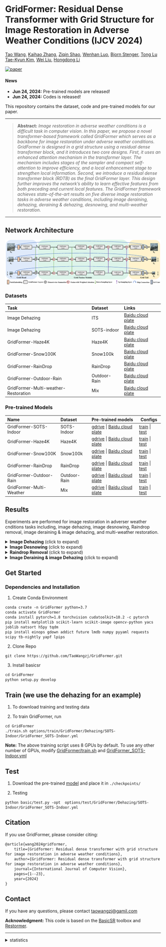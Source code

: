 


# GridFormer: Residual Dense Transformer with Grid Structure for Image Restoration in Adverse Weather Conditions (IJCV 2024)

[Tao Wang](https://scholar.google.com/citations?user=TsDufoMAAAAJ&hl=en), [Kaihao Zhang](https://scholar.google.com/citations?user=eqwDXdMAAAAJ&hl=en), [Ziqin Shao](), [Wenhan Luo](https://scholar.google.com/citations?user=g20Q12MAAAAJ&hl=en), [Bjorn Stenger](https://scholar.google.com/citations?user=plhjgHUAAAAJ&hl=en), [Tong Lu](https://cs.nju.edu.cn/lutong/index.htm)
[Tae-Kyun Kim](https://scholar.google.com.hk/citations?user=j2WcLecAAAAJ&hl=zh-CN),
[Wei Liu](https://scholar.google.com/citations?user=AjxoEpIAAAAJ&hl=en),
[Hongdong Li](https://scholar.google.com.hk/citations?user=Mq89JAcAAAAJ&hl=zh-CN)


[![paper](https://img.shields.io/badge/arXiv-Paper-<COLOR>.svg)](https://arxiv.org/pdf/2305.17863)





#### News
- **Jun 24, 2024:** Pre-trained models are released!
- **Jun 24, 2024:** Codes is released!

This repository contains the dataset, code and pre-trained models for our paper.

<hr />

> **Abstract:** *Image restoration in adverse weather conditions is a difficult task in computer vision. In this paper, we propose a novel transformer-based framework called GridFormer which serves as a backbone for image restoration under adverse weather conditions. GridFormer is designed in a grid structure using a residual dense transformer block, and it introduces two core designs. First, it uses an enhanced attention mechanism in the transformer layer. The mechanism includes stages of the sampler and compact self-attention to improve efficiency, and a local enhancement stage to strengthen local information. Second, we introduce a residual dense transformer block (RDTB) as the final GridFormer layer. This design further improves the network’s ability to learn effective features from both preceding and current local features. The GridFormer framework achieves state-of-the-art results on five diverse image restoration tasks in adverse weather conditions, including image deraining, dehazing, deraining & dehazing, desnowing, and multi-weather restoration.* 
<hr />

## Network Architecture
![](images/GridFormer.png)

### Datasets

| Task | Dataset| Links |
|:----|:----|:----|
|Image Dehazing| ITS |  [Baidu cloud plate](https://pan.baidu.com/s/1MDeL3O8qfDuBp3ItOsGlbA?pwd=65h2)|
|Image Dehazing| SOTS-indoor |  [Baidu cloud plate](https://pan.baidu.com/s/1Ezik5nUv4TwbIs2NTWutgg?pwd=yx6c)|
|GridFormer-Haze4K|Haze4K|[Baidu cloud plate](https://pan.baidu.com/s/1dfBsL76stv5PWgJD864YLw?pwd=683z)|
|GridFormer-Snow100K|Snow100k| [Baidu cloud plate](https://pan.baidu.com/s/1qLQViQAhlIaD5EqhHPNRqg?pwd=m2vf)|
|GridFormer-RainDrop|RainDrop|[Baidu cloud plate](https://pan.baidu.com/s/1cmQdSO-l0VmJ_Rueybk0UQ?pwd=fe86)|
|GridFormer-Outdoor-Rain|Outdoor-Rain| [Baidu cloud plate](https://pan.baidu.com/s/1VE4e7C1M4nFnqaqZp_4ayg?pwd=5gb7)|
|GridFormer-Multi-weather-Restoration|Mix|[Baidu cloud plate](https://pan.baidu.com/s/1CpfxSyRo3dJVQG81EpENHQ?pwd=1jua)|


### Pre-trained Models
| Name | Dataset| Pre-trained models | Configs |
|:----|:----|:----|-----|
|GridFormer-SOTS-Indoor|SOTS-Indoor|[gdrive](https://drive.google.com/drive/folders/18OnOUkwfbpltn_i384z62m0cwrnHsnHL?usp=sharing)  \|  [Baidu cloud plate](https://pan.baidu.com/s/1-kCOBnsIbBJMFdpCfiUYvA?pwd=5bls)|[train](./options/train/GridFormer/Dehazing/SOTS-Indoor/GridFormer_SOTS-Indoor.yml) \| [test](./options/test/GridFormer/Dehazing/SOTS-Indoor/GridFormer_SOTS-Indoor.yml)|
|GridFormer-Haze4K|Haze4K|[gdrive](https://drive.google.com/drive/folders/1TPDn9_5Lww7OWKf_zq0s1OpIRjfWm5mS?usp=sharing)  \|  [Baidu cloud plate](https://pan.baidu.com/s/1xJ8dG3xeaXSWvJhIjCReDQ?pwd=xet5)|[train](./options/train/GridFormer/Dehazing/Haze4K/GridFormer_Haze4K.yml) \| [test](./options/test/GridFormer/Dehazing/Haze4K/GridFormer_Haze4K.yml)|
|GridFormer-Snow100K|Snow100k|[gdrive](https://drive.google.com/drive/folders/18EANFEjoerJsOaVpCIeMxiJ29P3CFODi?usp=sharing)  \|  [Baidu cloud plate](https://pan.baidu.com/s/1hSuBWnfgZAtDibt5TJDkvg?pwd=pgxy )|[train](./options/train/GridFormer/Desnowing/GridFormer_Snow100K.yml) \| [test](./options/test/GridFormer/Desonwing/GridFormer_Snow100K.yml)|
|GridFormer-RainDrop|RainDrop|[gdrive](https://drive.google.com/drive/folders/1nRLw354icekUQRFRpVidVrrVeHAxLpzI?usp=sharing)  \|  [Baidu cloud plate](https://pan.baidu.com/s/1HaJV-utd5D3xrV8XYX5khA?pwd=7d1w)|[train](./options/train/GridFormer/Raindrop_Removal/GridFormer_RainDrop.yml) \| [test](./options/test/GridFormer/Raindrop_Removal/GridFormer_RainDrop.yml)|
|GridFormer-Outdoor-Rain|Outdoor-Rain|[gdrive](https://drive.google.com/drive/folders/14XEcTU_dAawCZglHLVjF4yFdbGuLbc4z?usp=sharing)  \|  [Baidu cloud plate](https://pan.baidu.com/s/1oBr8DrKlNrLOzRJHdKS05w?pwd=lszg)|[train](./options/train/GridFormer/Dehazing&Deraining/GridFormer_Outdoor-Rain.yml) \| [test](./options/test/GridFormer/Dehazing&Deraining/GridFormer_Outdoor-Rain.yml)|
|GridFormer-Multi-Weather|Mix|[gdrive](https://drive.google.com/drive/folders/1jLHWQwzUMb6rOmZ4S0vnIBnxfmh7sf4Z?usp=sharing)  \|  [Baidu cloud plate](https://pan.baidu.com/s/1T0lc2LFc-OJCkFFms5h3Tg?pwd=xjr3)|[train](./options/train/GridFormer/Multi_weather_Restoration/GridFormer_mixed.yml) \| [test](./options/test/GridFormer/Multi_weather_Restoration/GridFormer_mixed.yml)|


## Results
Experiments are performed for image restoration in adverser weather cnditions tasks including, image dehazing, image desnowing, Raindrop removal, image deraining & image dehazing, and multi-weather restoration. 

<details>
<summary><strong>Image Dehazing</strong> (click to expand) </summary>

<p align="center"><img src = "images/table_dehazing.png"> </p>
</details>

<details>
<summary><strong>Image Desnowing</strong> (click to expand) </summary>

<p align="center"><img src = "images/table_desnowing.png"></p></details>

<details>
<summary><strong>Raindrop Removal</strong> (click to expand) </summary>


<img src = "images/table_raindrop_removal.png"> 
</details>


<details>
<summary><strong>Image Deraining & image Dehazing</strong> (click to expand) </summary>

<img src = "images/table_deraining&dehazing.png">
</details>

## Get Started
### Dependencies and Installation
1. Create Conda Environment 
```
conda create -n GridFormer python=3.7
conda activate GridFormer
conda install pytorch=1.8 torchvision cudatoolkit=10.2 -c pytorch
pip install matplotlib scikit-learn scikit-image opencv-python yacs joblib natsort h5py tqdm
pip install einops gdown addict future lmdb numpy pyyaml requests scipy tb-nightly yapf lpips
```
2. Clone Repo
```
git clone https://github.com/TaoWangzj/GridFormer.git
```

3. Install basicsr

```
cd GridFormer
python setup.py develop 
```


## Train (we use the dehazing for an example)

1. To download training and testing data


3. To train GridFormer, run
```
cd GridFormer
./train.sh options/train/GridFormer/Dehazing/SOTS-Indoor/GridFormer_SOTS-Indoor.yml
```
**Note:** The above training script uses 8 GPUs by default. To use any other number of GPUs, modify [GridFormer/train.sh](./train.sh) and [GridFormer_SOTS-Indoor.yml](./options/train/GridFormer/Dehazing/SOTS-Indoor/GridFormer_SOTS-Indoor.yml)


## Test

1. Download the pre-trained [model](https://drive.google.com/drive/folders/18OnOUkwfbpltn_i384z62m0cwrnHsnHL?usp=sharing) and place it in `./checkpoints/`

2. Testing
```
python basic/test.py -opt  options/test/GridFormer/Dehazing/SOTS-Indoor/GridFormer_SOTS-Indoor.yml
```

## Citation
If you use GridFormer, please consider citing:

    @article{wang2024gridformer,
        title={Gridformer: Residual dense transformer with grid structure for image restoration in adverse weather conditions}, 
        author={Gridformer: Residual dense transformer with grid structure for image restoration in adverse weather conditions},
        journal={International Journal of Computer Vision},
        pages={1--23},
        year={2024}
    }

## Contact
If you have any questions, please contact taowangzj@gamil.com

**Acknowledgment:** This code is based on the [BasicSR](https://github.com/xinntao/BasicSR) toolbox and [Restormer](https://github.com/megvii-model/HINet). 

---
<details>
<summary>statistics</summary>

![visitors](https://visitor-badge.laobi.icu/badge?page_id=TaoWangzj/GridFormer)

</details>
